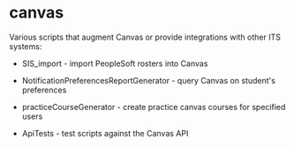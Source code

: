 canvas
======

Various scripts that augment Canvas or provide integrations with other ITS systems:

* SIS_import - import PeopleSoft rosters into Canvas
* NotificationPreferencesReportGenerator - query Canvas on student's preferences
* practiceCourseGenerator - create practice canvas courses for specified users

* ApiTests - test scripts against the Canvas API
